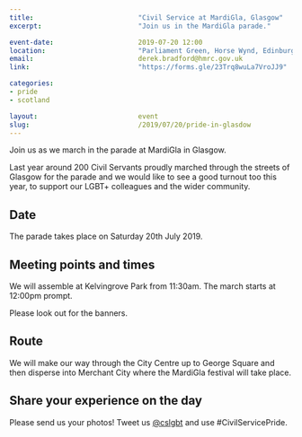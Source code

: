 ```yaml
---
title:  						"Civil Service at MardiGla, Glasgow"
excerpt:	  					"Join us in the MardiGla parade."

event-date:	 					2019-07-20 12:00
location: 						"Parliament Green, Horse Wynd, Edinburgh"
email:							derek.bradford@hmrc.gov.uk
link:							"https://forms.gle/23Trq8wuLa7VroJJ9"

categories:						
- pride
- scotland

layout: 						event
slug:							/2019/07/20/pride-in-glasdow
---
```


Join us as we march in the parade at MardiGla in Glasgow.

Last year around 200 Civil Servants proudly marched through the streets of Glasgow for the parade and we would like to see a good turnout too this year, to support our LGBT+ colleagues and the wider community.

## Date

The parade takes place on Saturday 20th July 2019. 

## Meeting points and times

We will assemble at Kelvingrove Park from 11:30am. The march starts at 12:00pm prompt. 

Please look out for the banners.

## Route

We will make our way through the City Centre up to George Square and then disperse into Merchant City where the MardiGla festival will take place. 

## Share your experience on the day

Please send us your photos! Tweet us [@cslgbt](https://www.twitter.com/cslgbt) and use #CivilServicePride.
